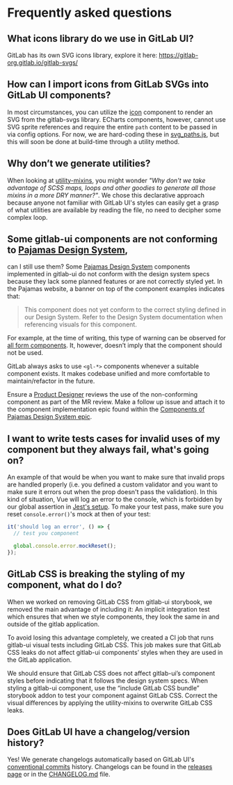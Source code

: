 # Frequently asked questions

## What icons library do we use in GitLab UI?

GitLab has its own SVG icons library, explore it here: https://gitlab-org.gitlab.io/gitlab-svgs/

## How can I import icons from GitLab SVGs into GitLab UI components?

In most circumstances, you can utilize the [icon](https://gitlab-org.gitlab.io/gitlab-ui/?path=/story/base-icon--default) 
component to render an SVG from the gitlab-svgs library. ECharts components, however, 
cannot use SVG sprite references and require the entire `path` content to be 
passed in via config options. For now, we are hard-coding these in [svg_paths.js](src/utils/svgs/svg_paths.js), 
but this will soon be done at build-time through a utility method.

## Why don’t we generate utilities?

When looking at [utility-mixins](src/scss/utility-mixins/index.scss), you might 
wonder _"Why don't we take advantage of SCSS maps, loops and other goodies to 
generate all those mixins in a more DRY manner?"_. We chose this declarative 
approach because anyone not familiar with GitLab UI's styles can easily get a 
grasp of what utilities are available by reading the file, no need to decipher 
some complex loop.

## Some gitlab-ui components are not conforming to [Pajamas Design System](https://design.gitlab.com/), 
can I still use them?
Some [Pajamas Design System](https://design.gitlab.com/) components implemented 
in gitlab-ui do not conform with the design system specs because they lack some 
planned features or are not correctly styled yet. In the Pajamas website, a banner 
on top of the component examples indicates that:

> This component does not yet conform to the correct styling defined in our Design 
System. Refer to the Design System documentation when referencing visuals for this 
component.

For example, at the time of writing, this type of warning can be observed for 
[all form components](https://design.gitlab.com/components/forms). It, however, 
doesn’t imply that the component should not be used.

GitLab always asks to use `<gl-*>` components whenever a suitable component exists. 
It makes codebase unified and more comfortable to maintain/refactor in the future.

Ensure a [Product Designer](https://about.gitlab.com/company/team/?department=ux-department) 
reviews the use of the non-conforming component as part of the MR review. Make a 
follow up issue and attach it to the component implementation epic found within 
the [Components of Pajamas Design System epic](https://gitlab.com/groups/gitlab-org/-/epics/973).

## I want to write tests cases for invalid uses of my component but they always fail, what's going on?

An example of that would be when you want to make sure that invalid props are handled properly
(i.e. you defined a custom validator and you want to make sure it errors out when the prop
doesn't pass the validation). In this kind of situation, Vue will log an error to the console,
which is forbidden by our global assertion in [Jest's setup](tests/jest_setup.js). To make your
test pass, make sure you reset `console.error()`'s mock at then of your test:

```js
it('should log an error', () => {
  // test you component

  global.console.error.mockReset();
});
```

## GitLab CSS is breaking the styling of my component, what do I do?

When we worked on removing GitLab CSS from gitlab-ui storybook, we removed the 
main advantage of including it: An implicit integration test which ensures that 
when we style components, they look the same in and outside of the gitlab application.

To avoid losing this advantage completely, we created a CI job that runs gitlab-ui 
visual tests including GitLab CSS. This job makes sure that GitLab CSS leaks do not 
affect gitlab-ui components’ styles when they are used in the GitLab application.

We should ensure that GitLab CSS  does not affect gitlab-ui’s component styles 
before indicating that it follows the design system specs. When styling a 
gitlab-ui component, use the “include GitLab CSS bundle” storybook addon to test 
your component against GitLab CSS. Correct the visual differences by applying the 
utility-mixins to overwrite GitLab CSS leaks.

## Does GitLab UI have a changelog/version history?

Yes! We generate changelogs automatically based on GitLab UI's
[conventional commits](https://www.conventionalcommits.org/) history.
Changelogs can be found in the [releases page](https://gitlab.com/gitlab-org/gitlab-ui/-/releases)
or in the [CHANGELOG.md](./CHANGELOG.md) file.
